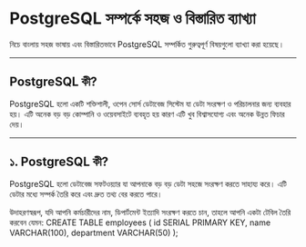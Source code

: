 # PostgreSQL সম্পর্কে সহজ ও বিস্তারিত ব্যাখ্যা

নিচে বাংলায় সহজ ভাষায় এবং বিস্তারিতভাবে PostgreSQL সম্পর্কিত গুরুত্বপূর্ণ বিষয়গুলো ব্যাখ্যা করা হয়েছে।

---

## PostgreSQL কী?

PostgreSQL হলো একটি শক্তিশালী, ওপেন সোর্স ডেটাবেজ সিস্টেম যা ডেটা সংরক্ষণ ও পরিচালনার জন্য ব্যবহার হয়। এটি অনেক বড় বড় কোম্পানি ও ওয়েবসাইটে ব্যবহৃত হয় কারণ এটি খুব বিশ্বাসযোগ্য এবং অনেক উন্নত ফিচার দেয়।

---

## ১. PostgreSQL কী?

PostgreSQL হলো ডেটাবেজ সফটওয়্যার যা আপনাকে বড় বড় ডেটা সহজে সংরক্ষণ করতে সাহায্য করে। এটি ডেটার মধ্যে সম্পর্ক তৈরি করে এবং দ্রুত তথ্য বের করতে পারে।

উদাহরণস্বরূপ, যদি আপনি কর্মচারীদের নাম, ডিপার্টমেন্ট ইত্যাদি সংরক্ষণ করতে চান, তাহলে আপনি একটা টেবিল তৈরি করবেন যেমন:
CREATE TABLE employees (
id SERIAL PRIMARY KEY,
name VARCHAR(100),
department VARCHAR(50)
);
